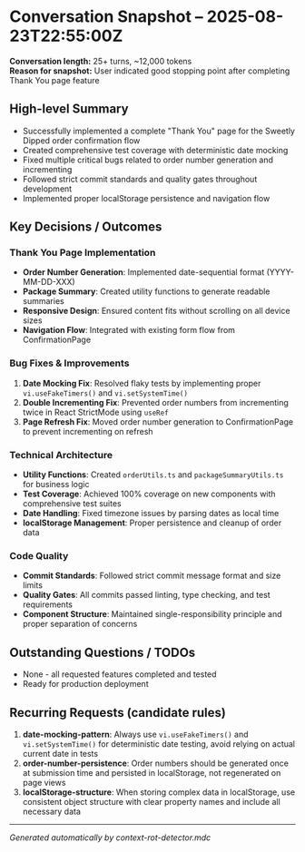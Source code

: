 # Conversation Snapshot – 2025-08-23T22:55:00Z

**Conversation length:** 25+ turns, ~12,000 tokens  
**Reason for snapshot:** User indicated good stopping point after completing Thank You page feature

## High-level Summary
- Successfully implemented a complete "Thank You" page for the Sweetly Dipped order confirmation flow
- Created comprehensive test coverage with deterministic date mocking
- Fixed multiple critical bugs related to order number generation and incrementing
- Followed strict commit standards and quality gates throughout development
- Implemented proper localStorage persistence and navigation flow

## Key Decisions / Outcomes

### Thank You Page Implementation
- **Order Number Generation**: Implemented date-sequential format (YYYY-MM-DD-XXX)
- **Package Summary**: Created utility functions to generate readable summaries
- **Responsive Design**: Ensured content fits without scrolling on all device sizes
- **Navigation Flow**: Integrated with existing form flow from ConfirmationPage

### Bug Fixes & Improvements
1. **Date Mocking Fix**: Resolved flaky tests by implementing proper `vi.useFakeTimers()` and `vi.setSystemTime()`
2. **Double Incrementing Fix**: Prevented order numbers from incrementing twice in React StrictMode using `useRef`
3. **Page Refresh Fix**: Moved order number generation to ConfirmationPage to prevent incrementing on refresh

### Technical Architecture
- **Utility Functions**: Created `orderUtils.ts` and `packageSummaryUtils.ts` for business logic
- **Test Coverage**: Achieved 100% coverage on new components with comprehensive test suites
- **Date Handling**: Fixed timezone issues by parsing dates as local time
- **localStorage Management**: Proper persistence and cleanup of order data

### Code Quality
- **Commit Standards**: Followed strict commit message format and size limits
- **Quality Gates**: All commits passed linting, type checking, and test requirements
- **Component Structure**: Maintained single-responsibility principle and proper separation of concerns

## Outstanding Questions / TODOs
- None - all requested features completed and tested
- Ready for production deployment

## Recurring Requests (candidate rules)
1. **date-mocking-pattern**: Always use `vi.useFakeTimers()` and `vi.setSystemTime()` for deterministic date testing, avoid relying on actual current date in tests
2. **order-number-persistence**: Order numbers should be generated once at submission time and persisted in localStorage, not regenerated on page views
3. **localStorage-structure**: When storing complex data in localStorage, use consistent object structure with clear property names and include all necessary data

---

_Generated automatically by context-rot-detector.mdc_
